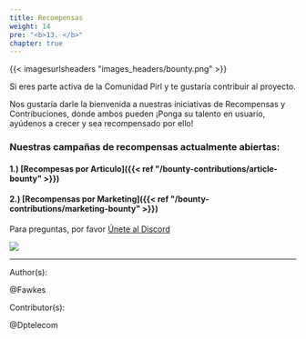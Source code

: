 ```yaml
---
title: Recompensas
weight: 14
pre: "<b>13. </b>"
chapter: true
---
```


{{< imagesurlsheaders "images_headers/bounty.png"  >}}




 Si eres parte activa de la Comunidad Pirl y te gustaría contribuir al proyecto.


Nos gustaría darle la bienvenida a nuestras iniciativas de Recompensas y Contribuciones, donde ambos pueden
¡Ponga su talento en usuario, ayúdenos a crecer y sea recompensado por ello!

### Nuestras campañas de recompensas actualmente abiertas:

#### 1.) [Recompesas por Articulo]({{< ref "/bounty-contributions/article-bounty" >}})
#### 2.) [Recompensas por Marketing]({{< ref "/bounty-contributions/marketing-bounty" >}})

 Para preguntas, por favor  [Únete al Discord](https://discord.gg/3WXkUt9)

 ![](https://pirl.live/ipfs/QmXNSTqEvXohUdLDhcXAApEbZq9uehAW4DY8TbermihLvb)



 ---
Author(s):  

@Fawkes

Contributor(s):  

@Dptelecom
